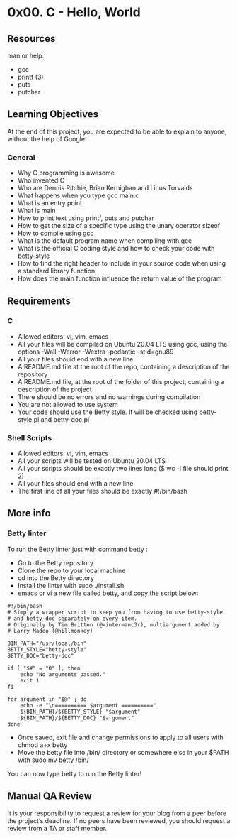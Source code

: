# 0x00. C - Hello, World

## Resources
man or help:

- gcc
- printf (3)
- puts
- putchar

## Learning Objectives
At the end of this project, you are expected to be able to explain to anyone, without the help of Google:
### General
- Why C programming is awesome
- Who invented C
- Who are Dennis Ritchie, Brian Kernighan and Linus Torvalds
- What happens when you type gcc main.c
- What is an entry point
- What is main
- How to print text using printf, puts and putchar
- How to get the size of a specific type using the unary operator sizeof
- How to compile using gcc
- What is the default program name when compiling with gcc
- What is the official C coding style and how to check your code with betty-style
- How to find the right header to include in your source code when using a standard library function
- How does the main function influence the return value of the program

## Requirements
### C
- Allowed editors: vi, vim, emacs
- All your files will be compiled on Ubuntu 20.04 LTS using gcc, using the options -Wall -Werror -Wextra -pedantic -st
d=gnu89
- All your files should end with a new line
- A README.md file at the root of the repo, containing a description of the repository
- A README.md file, at the root of the folder of this project, containing a description of the project
- There should be no errors and no warnings during compilation
- You are not allowed to use system
- Your code should use the Betty style. It will be checked using betty-style.pl and betty-doc.pl

### Shell Scripts
- Allowed editors: vi, vim, emacs
- All your scripts will be tested on Ubuntu 20.04 LTS
- All your scripts should be exactly two lines long ($ wc -l file should print 2)
- All your files should end with a new line
- The first line of all your files should be exactly #!/bin/bash

## More info
### Betty linter
To run the Betty linter just with command betty <filename>:

- Go to the Betty repository
- Clone the repo to your local machine
- cd into the Betty directory
- Install the linter with sudo ./install.sh
- emacs or vi a new file called betty, and copy the script below:

```
#!/bin/bash
# Simply a wrapper script to keep you from having to use betty-style
# and betty-doc separately on every item.
# Originally by Tim Britton (@wintermanc3r), multiargument added by
# Larry Madeo (@hillmonkey)

BIN_PATH="/usr/local/bin"
BETTY_STYLE="betty-style"
BETTY_DOC="betty-doc"

if [ "$#" = "0" ]; then
    echo "No arguments passed."
    exit 1
fi

for argument in "$@" ; do
    echo -e "\n========== $argument =========="
    ${BIN_PATH}/${BETTY_STYLE} "$argument"
    ${BIN_PATH}/${BETTY_DOC} "$argument"
done
```
- Once saved, exit file and change permissions to apply to all users with chmod a+x betty
- Move the betty file into /bin/ directory or somewhere else in your $PATH with sudo mv betty /bin/

You can now type betty <filename> to run the Betty linter!

## Manual QA Review
It is your responsibility to request a review for your blog from a peer before the project’s deadline. If no peers have been reviewed, you should request a review from a TA or staff member.